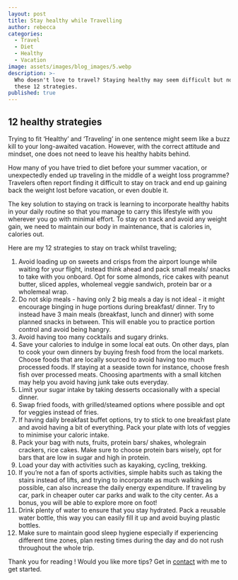 ```yaml
---
layout: post
title: Stay healthy while Travelling
author: rebecca
categories:
  - Travel
  - Diet
  - Healthy
  - Vacation
image: assets/images/blog_images/5.webp
description: >-
  Who doesn't love to travel? Staying healthy may seem difficult but not with
  these 12 strategies.
published: true
---
```

## 12 healthy strategies

Trying to fit ‘Healthy’ and ‘Traveling’ in one sentence might seem like a buzz kill to your long-awaited vacation. However, with the correct attitude and mindset, one does not need to leave his healthy habits behind. 

How many of you have tried to diet before your summer vacation, or unexpectedly ended up traveling in the middle of a weight loss programme? Travelers often report finding it difficult to stay on track and end up gaining back the weight lost before vacation, or even double it. 

The key solution to staying on track is learning to incorporate healthy habits in your daily routine so that you manage to carry this lifestyle with you wherever you go with minimal effort. To stay on track and avoid any weight gain, we need to maintain our body in maintenance, that is calories in, calories out. 

Here are my 12 strategies to stay on track whilst traveling; 

1. Avoid loading up on sweets and crisps from the airport lounge while waiting for your flight, instead think ahead and pack small meals/ snacks to take with you onboard. Opt for some almonds, rice cakes with peanut butter, sliced apples, wholemeal veggie sandwich, protein bar or a wholemeal wrap. 
2. Do not skip meals - having only 2 big meals a day is not ideal - it might encourage binging in huge portions during breakfast/ dinner. Try to instead have 3 main meals (breakfast, lunch and dinner) with some planned snacks in between. This will enable you to practice portion control and avoid being hangry.
3. Avoid having too many cocktails and sugary drinks. 
4. Save your calories to indulge in some local eat outs. On other days, plan to cook your own dinners by buying fresh food from the local markets. Choose foods that are locally sourced to avoid having too much processed foods. If staying at a seaside town for instance, choose fresh fish over processed meats. Choosing apartments with a small kitchen may help you avoid having junk take outs everyday. 
5. Limit your sugar intake by taking desserts occasionally with a special dinner. 
6. Swap fried foods, with grilled/steamed options where possible and opt for veggies instead of fries. 
7. If having daily breakfast buffet options, try to stick to one breakfast plate and avoid having a bit of everything. Pack your plate with lots of veggies to minimise your caloric intake.
8. Pack your bag with nuts, fruits, protein bars/ shakes, wholegrain crackers, rice cakes. Make sure to choose protein bars wisely, opt for bars that are low in sugar and high in protein.
9. Load your day with activities such as kayaking, cycling, trekking. 
10. If you’re not a fan of sports activities, simple habits such as taking the stairs instead of lifts, and trying to incorporate as much walking as possible, can also increase the daily energy expenditure. If traveling by car, park in cheaper outer car parks and walk to the city center. As a bonus, you will be able to explore more on foot!
11. Drink plenty of water to ensure that you stay hydrated. Pack a reusable water bottle, this way you can easily fill it up and avoid buying plastic bottles. 
12. Make sure to maintain good sleep hygiene especially if experiencing different time zones, plan resting times during the day and do not rush throughout the whole trip.

Thank you for reading ! Would you like more tips? 
Get in [contact](/contact) with me to get started.